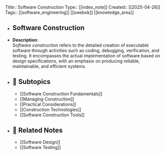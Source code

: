 Title:: Software Construction
Type:: [[index_note]]
Created:: [[2025-04-26]]
Tags:: [[software_engineering]] [[swebok]] [[knowledge_area]]

- ## Software Construction
- **Description**:  
  *Software construction* refers to the detailed creation of executable software through activities such as coding, debugging, verification, and testing. It encompasses the actual implementation of software based on design specifications, with an emphasis on producing reliable, maintainable, and efficient systems.
- ## 📂 Subtopics
	- [[Software Construction Fundamentals]]
	- [[Managing Construction]]
	- [[Practical Considerations]]
	- [[Construction Technologies]]
	- [[Software Construction Tools]]
- ## 📎 Related Notes
	- [[Software Design]]
	- [[Software Testing]]